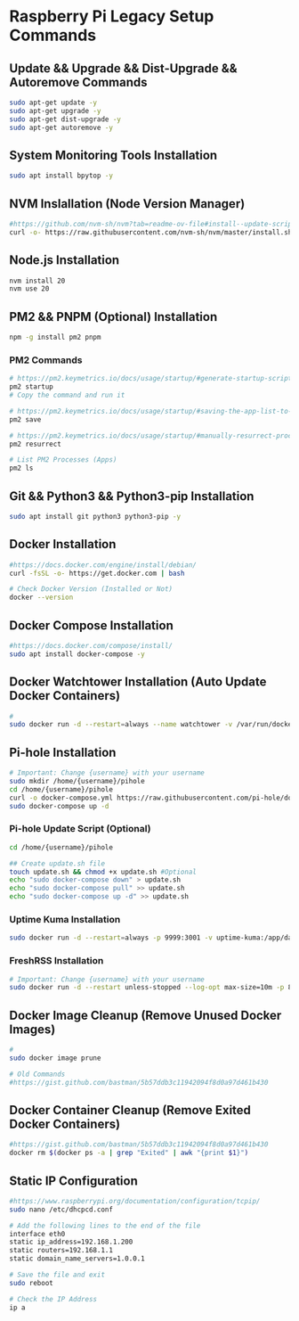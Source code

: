 # Raspberry Pi Legacy Setup Commands

## Update && Upgrade && Dist-Upgrade && Autoremove Commands

```bash
sudo apt-get update -y
sudo apt-get upgrade -y
sudo apt-get dist-upgrade -y
sudo apt-get autoremove -y
```

## System Monitoring Tools Installation

```bash
sudo apt install bpytop -y
```


## NVM Inslallation (Node Version Manager)

```bash
#https://github.com/nvm-sh/nvm?tab=readme-ov-file#install--update-script
curl -o- https://raw.githubusercontent.com/nvm-sh/nvm/master/install.sh | bash

```

## Node.js Installation

```bash
nvm install 20
nvm use 20
```

## PM2 && PNPM (Optional) Installation

```bash
npm -g install pm2 pnpm
```

### PM2 Commands

```bash
# https://pm2.keymetrics.io/docs/usage/startup/#generate-startup-script
pm2 startup
# Copy the command and run it

# https://pm2.keymetrics.io/docs/usage/startup/#saving-the-app-list-to-be-restored-at-reboot
pm2 save

# https://pm2.keymetrics.io/docs/usage/startup/#manually-resurrect-processes
pm2 resurrect

# List PM2 Processes (Apps)
pm2 ls
```

## Git && Python3 && Python3-pip Installation

```bash
sudo apt install git python3 python3-pip -y
```

## Docker Installation

```bash
#https://docs.docker.com/engine/install/debian/
curl -fsSL -o- https://get.docker.com | bash

# Check Docker Version (Installed or Not)
docker --version
```

## Docker Compose Installation

```bash
#https://docs.docker.com/compose/install/
sudo apt install docker-compose -y
```

## Docker Watchtower Installation (Auto Update Docker Containers)

```bash
#
sudo docker run -d --restart=always --name watchtower -v /var/run/docker.sock:/var/run/docker.sock containrrr/watchtower
```

## Pi-hole Installation

```bash
# Important: Change {username} with your username
sudo mkdir /home/{username}/pihole
cd /home/{username}/pihole
curl -o docker-compose.yml https://raw.githubusercontent.com/pi-hole/docker-pi-hole/master/examples/docker-compose.yml.example > docker-compose.yml
sudo docker-compose up -d
```

### Pi-hole Update Script (Optional)

```bash
cd /home/{username}/pihole

## Create update.sh file
touch update.sh && chmod +x update.sh #Optional
echo "sudo docker-compose down" > update.sh
echo "sudo docker-compose pull" >> update.sh
echo "sudo docker-compose up -d" >> update.sh
```

### Uptime Kuma Installation

```bash
sudo docker run -d --restart=always -p 9999:3001 -v uptime-kuma:/app/data --name uptime-kuma louislam/uptime-kuma:1
```

### FreshRSS Installation

```bash
# Important: Change {username} with your username
sudo docker run -d --restart unless-stopped --log-opt max-size=10m -p 8888:80 -e TZ=Europe/Istanbul -e 'CRON_MIN=1,31' -v /home/{username}/freshrss/data:/var/www/FreshRSS/data -v /home/{username}/freshrss/extensions:/var/www/FreshRSS/extensions --name freshrss freshrss/freshrss
```

## Docker Image Cleanup (Remove Unused Docker Images)

```bash
# 
sudo docker image prune

# Old Commands
#https://gist.github.com/bastman/5b57ddb3c11942094f8d0a97d461b430
```

## Docker Container Cleanup (Remove Exited Docker Containers)

```bash
#https://gist.github.com/bastman/5b57ddb3c11942094f8d0a97d461b430
docker rm $(docker ps -a | grep "Exited" | awk "{print $1}")
```

## Static IP Configuration

```bash
#https://www.raspberrypi.org/documentation/configuration/tcpip/
sudo nano /etc/dhcpcd.conf

# Add the following lines to the end of the file
interface eth0
static ip_address=192.168.1.200
static routers=192.168.1.1
static domain_name_servers=1.0.0.1

# Save the file and exit
sudo reboot

# Check the IP Address
ip a

```
